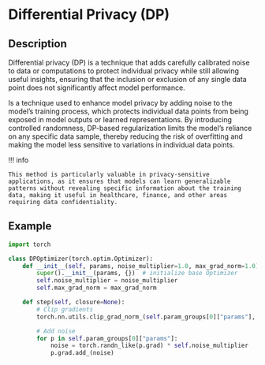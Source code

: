 # Differential Privacy (DP)

## Description

Differential privacy (DP) is a technique that adds carefully calibrated noise to data or computations to protect individual privacy while still allowing useful insights, ensuring that the inclusion or exclusion of any single data point does not significantly affect model performance.

Is a technique used to enhance model privacy by adding noise to the model’s training process, which protects individual data points from being exposed in model outputs or learned representations.
By introducing controlled randomness, DP-based regularization limits the model’s reliance on any specific data sample, thereby reducing the risk of overfitting and making the model less sensitive to variations in individual data points.

!!! info

    This method is particularly valuable in privacy-sensitive applications, as it ensures that models can learn generalizable patterns without revealing specific information about the training data, making it useful in healthcare, finance, and other areas requiring data confidentiality.

## Example

```python
import torch

class DPOptimizer(torch.optim.Optimizer):
    def __init__(self, params, noise_multiplier=1.0, max_grad_norm=1.0):
        super().__init__(params, {})  # initialize base Optimizer
        self.noise_multiplier = noise_multiplier
        self.max_grad_norm = max_grad_norm

    def step(self, closure=None):
        # Clip gradients
        torch.nn.utils.clip_grad_norm_(self.param_groups[0]["params"], self.max_grad_norm)

        # Add noise
        for p in self.param_groups[0]["params"]:
            noise = torch.randn_like(p.grad) * self.noise_multiplier
            p.grad.add_(noise)
```
